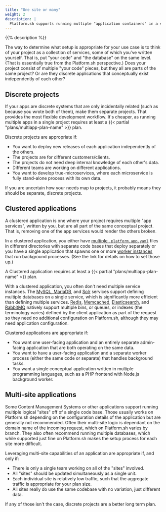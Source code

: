 ```yaml
---
title: "One site or many"
weight: 2
description: |
  Platform.sh supports running multiple "application containers" in a single project. That can be extremely powerful in some cases, but if misused can lead to unnecessary maintenance difficulty and excessive costs.
---
```


{{% description %}}

The way to determine what setup is appropriate for your use case is to think of your project as a collection of services, some of which you've written yourself.
That is, put "your code" and "the database" on the same level.
(That is essentially true from the Platform.sh perspective.)  Does your project consist of multiple "your code" pieces, but they all are parts of the same project?  Or are they discrete applications that conceptually exist independently of each other?

## Discrete projects

If your apps are discrete systems that are only incidentally related (such as because you wrote both of them), make them separate projects.
That provides the most flexible development workflow.
It's cheaper, as running multiple apps in a single project requires at least a {{< partial "plans/multiapp-plan-name" >}} plan.

Discrete projects are appropriate if:

* You want to deploy new releases of each application independently of the others.
* The projects are for different customers/clients.
* The projects do not need deep internal knowledge of each other's data.
* Different teams are working on different applications.
* You want to develop true-microservices, where each microservice is fully stand-alone process with its own data.

If you are uncertain how your needs map to projects, it probably means they should be separate, discrete projects.

## Clustered applications

A clustered application is one where your project requires multiple "app services", written by you, but are all part of the same conceptual project.
That is, removing one of the app services would render the others broken.

In a clustered application, you either have [multiple `.platform.app.yaml`](../create-apps/multi-app.md) files in different directories with separate code bases that deploy separately or you have a single application that spawns one or more [worker instances](../create-apps/app-reference.md#workers) that run background processes.
(See the link for details on how to set those up.)

A Clustered application requires at least a {{< partial "plans/multiapp-plan-name" >}} plan.

With a clustered application, you often don't need multiple service instances.
The [MySQL, MariaDB](../add-services/mysql/_index.md),
and [Solr](../add-services/solr.md) services support defining multiple databases on a single service,
which is significantly more efficient than defining multiple services.
[Redis](../add-services/redis.md), [Memcached](../add-services/memcached.md),
[Elasticsearch](../add-services/elasticsearch.md), and [RabbitMQ](../add-services/rabbitmq.md)
natively support multiple bins, or queues, or indexes (the terminology varies) defined by the client application
as part of the request so they need no additional configuration on Platform.sh,
although they may need application configuration.

Clustered applications are appropriate if:

* You want one user-facing application and an entirely separate admin-facing application that are both operating on the same data.
* You want to have a user-facing application and a separate worker process (either the same code or separate) that handles background tasks.
* You want a single conceptual application written in multiple programming languages, such as a PHP frontend with Node.js background worker.

## Multi-site applications

Some Content Management Systems or other applications support running multiple logical "sites" off of a single code base.
Those usually works on Platform.sh depending on the configuration details of the application but are generally not recommended.
Often their multi-site logic is dependant on the domain name of the incoming request, which on Platform.sh varies by branch.
They also often recommend running multiple databases, which while supported just fine on Platform.sh makes the setup process for each site more difficult.

Leveraging multi-site capabilities of an application are appropriate if, and only if:

* There is only a single team working on all of the "sites" involved.
* All "sites" should be updated simultaneously as a single unit.
* Each individual site is relatively low traffic, such that the aggregate traffic is appropriate for your plan size.
* All sites really do use the same codebase with no variation, just different data.

If any of those isn't the case, discrete projects are a better long term plan.
